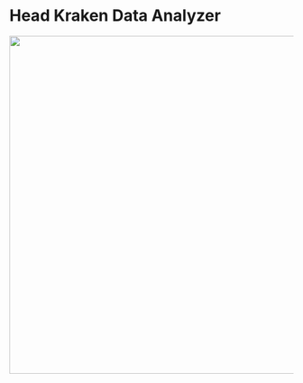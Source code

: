 # Head Kraken Data Analyzer
<image width="600px" src="https://github.com/ts-vadim/sk-challenge-hehe/blob/main/web-app/preview.png">